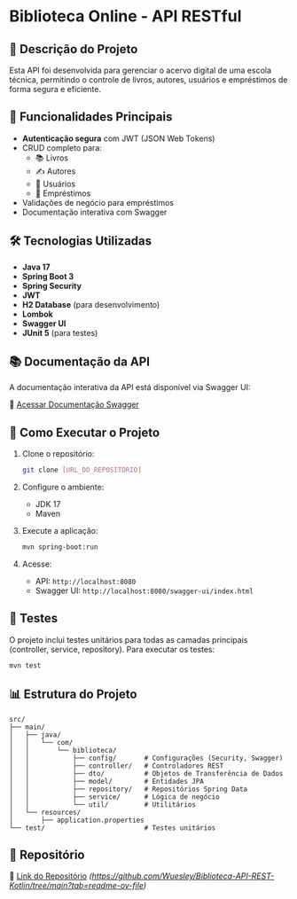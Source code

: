 # Biblioteca Online - API RESTful

## 📝 Descrição do Projeto

Esta API foi desenvolvida para gerenciar o acervo digital de uma escola técnica, permitindo o controle de livros, autores, usuários e empréstimos de forma segura e eficiente.

## 🔧 Funcionalidades Principais

- **Autenticação segura** com JWT (JSON Web Tokens)
- CRUD completo para:
    - 📚 Livros
    - ✍️ Autores
    - 👥 Usuários
    - 🔄 Empréstimos
- Validações de negócio para empréstimos
- Documentação interativa com Swagger

## 🛠 Tecnologias Utilizadas

- **Java 17**
- **Spring Boot 3**
- **Spring Security**
- **JWT**
- **H2 Database** (para desenvolvimento)
- **Lombok**
- **Swagger UI**
- **JUnit 5** (para testes)

## 📚 Documentação da API

A documentação interativa da API está disponível via Swagger UI:

🔗 [Acessar Documentação Swagger](http://localhost:8080/swagger-ui/index.html#/)

## 🚀 Como Executar o Projeto

1. Clone o repositório:
   ```bash
   git clone [URL_DO_REPOSITORIO]
   ```

2. Configure o ambiente:
    - JDK 17
    - Maven

3. Execute a aplicação:
   ```bash
   mvn spring-boot:run
   ```

4. Acesse:
    - API: `http://localhost:8080`
    - Swagger UI: `http://localhost:8080/swagger-ui/index.html`

## 🧪 Testes

O projeto inclui testes unitários para todas as camadas principais (controller, service, repository). Para executar os testes:

```bash
mvn test
```

## 📊 Estrutura do Projeto

```
src/
├── main/
│   ├── java/
│   │   └── com/
│   │       └── biblioteca/
│   │           ├── config/       # Configurações (Security, Swagger)
│   │           ├── controller/   # Controladores REST
│   │           ├── dto/          # Objetos de Transferência de Dados
│   │           ├── model/        # Entidades JPA
│   │           ├── repository/   # Repositórios Spring Data
│   │           ├── service/      # Lógica de negócio
│   │           └── util/         # Utilitários
│   └── resources/
│       ├── application.properties
└── test/                         # Testes unitários
```

## 🔗 Repositório

📁 [Link do Repositório]() *(https://github.com/Wuesley/Biblioteca-API-REST-Kotlin/tree/main?tab=readme-ov-file)*
